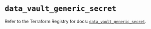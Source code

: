 # `data_vault_generic_secret`

Refer to the Terraform Registry for docs: [`data_vault_generic_secret`](https://registry.terraform.io/providers/hashicorp/vault/4.6.0/docs/data-sources/generic_secret).
